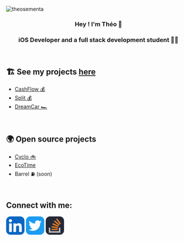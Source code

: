 ![theosementa](https://github.com/user-attachments/assets/b3aedfa0-29bb-4bac-a768-a08fb729a32a)

 <h3 align="center">Hey ! I'm Théo 👋</h3> 
 <h3 align="center">iOS Developer and a full stack development student 👨‍🎓</h3> 

<br> 

## 🏗️ See my projects [here](https://apple.co/3MRn5m6)
- [CashFlow 💰](https://apps.apple.com/gb/app/cashflow-expense-tracker/id6450913423?platform=iphone)
- [Split 💰](https://apps.apple.com/gb/app/split-sharing-expenses/id6504157641)
- [DreamCar 🏎️](https://apps.apple.com/gb/app/dreamcar/id1608409498?platform=iphone)

<br> 

## 🌍 Open source projects
- [Cyclo 🚲](https://github.com/theosementa/Cyclo)
- [EcoTime](https://github.com/theosementa/EcoTime)
- Barrel ⛽️ (soon)

<br> 

## Connect with me:

[<img src="https://github.com/tandpfun/skill-icons/blob/main/icons/LinkedIn.svg" width="50" />](https://www.linkedin.com/in/theosementa)
[<img src="https://github.com/tandpfun/skill-icons/blob/main/icons/Twitter.svg" width="50" />](https://x.com/theosementa)
[<img src="https://github.com/tandpfun/skill-icons/blob/main/icons/StackOverflow-Dark.svg" width="50" />](https://stackoverflow.com/users/19014464/kaayzenn)

<!--
## Stats:

![Anurag's GitHub stats](https://github-readme-stats.vercel.app/api?username=theosementa&hide=stars,prs,issues,contribs&hide_rank=true)
![Top Langs](https://github-readme-stats.vercel.app/api/top-langs/?username=theosementa&layout=compact)
-->

<!-- 
Icons My Skills:
https://reactjsexample.com/skill-icons-beautiful-skills-icons-for-your-github-readme/
<img src="https://github.com/tandpfun/skill-icons/blob/main/icons/Swift.svg" width=50 />
-->

<!--
Icons Contact:
https://github.com/alexandresanlim/Badges4-README.md-Profile
[![Gmail](https://img.shields.io/badge/Gmail-D14836?style=for-the-badge&logo=gmail&logoColor=white)](mailto:kaayzenn7@gmail.com?subject=[GitHub])
-->

<!---
KaayZenn0/KaayZenn0 is a ✨ special ✨ repository because its `README.md` (this file) appears on your GitHub profile.
You can click the Preview link to take a look at your changes.
--->
